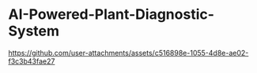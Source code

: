# AI-Powered-Plant-Diagnostic-System


https://github.com/user-attachments/assets/c516898e-1055-4d8e-ae02-f3c3b43fae27

